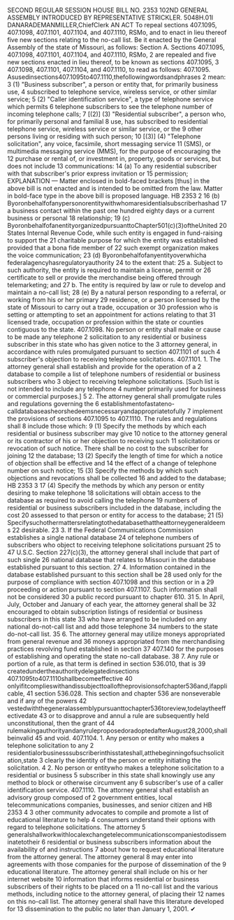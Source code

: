 SECOND REGULAR SESSION
HOUSE BILL NO. 2353
102ND GENERAL ASSEMBLY
INTRODUCED BY REPRESENTATIVE STRICKLER.
5048H.01I DANARADEMANMILLER,ChiefClerk
AN ACT
To repeal sections 407.1095, 407.1098, 407.1101, 407.1104, and 407.1110, RSMo, and to
enact in lieu thereof five new sections relating to the no-call list.
Be it enacted by the General Assembly of the state of Missouri, as follows:
Section A. Sections 407.1095, 407.1098, 407.1101, 407.1104, and 407.1110, RSMo,
2 are repealed and five new sections enacted in lieu thereof, to be known as sections 407.1095,
3 407.1098, 407.1101, 407.1104, and 407.1110, to read as follows:
407.1095. Asusedinsections407.1095to407.1110,thefollowingwordsandphrases
2 mean:
3 (1) "Business subscriber", a person or entity that, for primarily business use,
4 subscribed to telephone service, wireless service, or other similar service;
5 (2) "Caller identification service", a type of telephone service which permits
6 telephone subscribers to see the telephone number of incoming telephone calls;
7 [(2)] (3) "Residential subscriber", a person who, for primarily personal and familial
8 use, has subscribed to residential telephone service, wireless service or similar service, or the
9 other persons living or residing with such person;
10 [(3)] (4) "Telephone solicitation", any voice, facsimile, short messaging service
11 (SMS), or multimedia messaging service (MMS), for the purpose of encouraging the
12 purchase or rental of, or investment in, property, goods or services, but does not include
13 communications:
14 (a) To any residential subscriber with that subscriber's prior express invitation or
15 permission;
EXPLANATION — Matter enclosed in bold-faced brackets [thus] in the above bill is not enacted and is
intended to be omitted from the law. Matter in bold-face type in the above bill is proposed language.
HB 2353 2
16 (b) Byoronbehalfofanypersonorentitywithwhomaresidentialsubscriberhashad
17 a business contact within the past one hundred eighty days or a current business or personal
18 relationship;
19 (c) ByoronbehalfofanentityorganizedpursuanttoChapter501(c)(3)oftheUnited
20 States Internal Revenue Code, while such entity is engaged in fund-raising to support the
21 charitable purpose for which the entity was established provided that a bona fide member of
22 such exempt organization makes the voice communication;
23 (d) Byoronbehalfofanyentityoverwhicha federalagencyhasregulatoryauthority
24 to the extent that:
25 a. Subject to such authority, the entity is required to maintain a license, permit or
26 certificate to sell or provide the merchandise being offered through telemarketing; and
27 b. The entity is required by law or rule to develop and maintain a no-call list;
28 (e) By a natural person responding to a referral, or working from his or her primary
29 residence, or a person licensed by the state of Missouri to carry out a trade, occupation or
30 profession who is setting or attempting to set an appointment for actions relating to that
31 licensed trade, occupation or profession within the state or counties contiguous to the state.
407.1098. No person or entity shall make or cause to be made any telephone
2 solicitation to any residential or business subscriber in this state who has given notice to the
3 attorney general, in accordance with rules promulgated pursuant to section 407.1101 of such
4 subscriber's objection to receiving telephone solicitations.
407.1101. 1. The attorney general shall establish and provide for the operation of a
2 database to compile a list of telephone numbers of residential or business subscribers who
3 object to receiving telephone solicitations. [Such list is not intended to include any telephone
4 number primarily used for business or commercial purposes.]
5 2. The attorney general shall promulgate rules and regulations governing the
6 establishmentofastateno-calldatabaseasheorshedeemsnecessaryandappropriatetofully
7 implement the provisions of sections 407.1095 to 407.1110. The rules and regulations shall
8 include those which:
9 (1) Specify the methods by which each residential or business subscriber may give
10 notice to the attorney general or its contractor of his or her objection to receiving such
11 solicitations or revocation of such notice. There shall be no cost to the subscriber for joining
12 the database;
13 (2) Specify the length of time for which a notice of objection shall be effective and
14 the effect of a change of telephone number on such notice;
15 (3) Specify the methods by which such objections and revocations shall be collected
16 and added to the database;
HB 2353 3
17 (4) Specify the methods by which any person or entity desiring to make telephone
18 solicitations will obtain access to the database as required to avoid calling the telephone
19 numbers of residential or business subscribers included in the database, including the cost
20 assessed to that person or entity for access to the database;
21 (5) Specifysuchothermattersrelatingtothedatabasethattheattorneygeneraldeems
22 desirable.
23 3. If the Federal Communications Commission establishes a single national database
24 of telephone numbers of subscribers who object to receiving telephone solicitations pursuant
25 to 47 U.S.C. Section 227(c)(3), the attorney general shall include that part of such single
26 national database that relates to Missouri in the database established pursuant to this section.
27 4. Information contained in the database established pursuant to this section shall be
28 used only for the purpose of compliance with section 407.1098 and this section or in a
29 proceeding or action pursuant to section 407.1107. Such information shall not be considered
30 a public record pursuant to chapter 610.
31 5. In April, July, October and January of each year, the attorney general shall be
32 encouraged to obtain subscription listings of residential or business subscribers in this state
33 who have arranged to be included on any national do-not-call list and add those telephone
34 numbers to the state do-not-call list.
35 6. The attorney general may utilize moneys appropriated from general revenue and
36 moneys appropriated from the merchandising practices revolving fund established in section
37 407.140 for the purposes of establishing and operating the state no-call database.
38 7. Any rule or portion of a rule, as that term is defined in section 536.010, that is
39 createdundertheauthoritydelegatedinsections 407.1095to407.1110shallbecomeeffective
40 onlyifitcomplieswithandissubjecttoalloftheprovisionsofchapter536and,ifapplicable,
41 section 536.028. This section and chapter 536 are nonseverable and if any of the powers
42 vestedwiththegeneralassemblypursuanttochapter536toreview,todelaytheeffectivedate
43 or to disapprove and annul a rule are subsequently held unconstitutional, then the grant of
44 rulemakingauthorityandanyruleproposedoradoptedafterAugust28,2000,shallbeinvalid
45 and void.
407.1104. 1. Any person or entity who makes a telephone solicitation to any
2 residentialorbusinesssubscriberinthisstateshall,atthebeginningofsuchsolicitation,state
3 clearly the identity of the person or entity initiating the solicitation.
4 2. No person or entitywho makes a telephone solicitation to a residential or business
5 subscriber in this state shall knowingly use any method to block or otherwise circumvent any
6 subscriber's use of a caller identification service.
407.1110. The attorney general shall establish an advisory group composed of
2 government entities, local telecommunications companies, businesses, and senior citizen and
HB 2353 4
3 other community advocates to compile and promote a list of educational literature to help
4 consumers understand their options with regard to telephone solicitations. The attorney
5 generalshallworkwithlocalexchangetelecommunicationscompaniestodisseminatetotheir
6 residential or business subscribers information about the availability of and instructions
7 about how to request educational literature from the attorney general. The attorney general
8 may enter into agreements with those companies for the purpose of dissemination of the
9 educational literature. The attorney general shall include on his or her internet website
10 information that informs residential or business subscribers of their rights to be placed on a
11 no-call list and the various methods, including notice to the attorney general, of placing their
12 names on this no-call list. The attorney general shall have this literature developed for
13 dissemination to the public no later than January 1, 2001.
✔